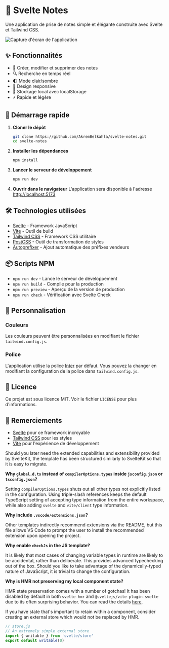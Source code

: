 # 📝 Svelte Notes

Une application de prise de notes simple et élégante construite avec Svelte et Tailwind CSS.

![Capture d'écran de l'application](public/screenshot.png)

## ✨ Fonctionnalités

- 📝 Créer, modifier et supprimer des notes
- 🔍 Recherche en temps réel
- 🌓 Mode clair/sombre
- 📱 Design responsive
- 💾 Stockage local avec localStorage
- ⚡ Rapide et légère

## 🚀 Démarrage rapide 

1. **Cloner le dépôt** 
   ```bash
   git clone https://github.com/AkremBelkahla/svelte-notes.git
   cd svelte-notes
   ```

2. **Installer les dépendances**
   ```bash
   npm install
   ```

3. **Lancer le serveur de développement**
   ```bash
   npm run dev
   ```

4. **Ouvrir dans le navigateur**
   L'application sera disponible à l'adresse [http://localhost:5173](http://localhost:5173)

## 🛠️ Technologies utilisées

- [Svelte](https://svelte.dev/) - Framework JavaScript
- [Vite](https://vitejs.dev/) - Outil de build
- [Tailwind CSS](https://tailwindcss.com/) - Framework CSS utilitaire
- [PostCSS](https://postcss.org/) - Outil de transformation de styles
- [Autoprefixer](https://github.com/postcss/autoprefixer) - Ajout automatique des préfixes vendeurs

## 📦 Scripts NPM

- `npm run dev` - Lance le serveur de développement
- `npm run build` - Compile pour la production
- `npm run preview` - Aperçu de la version de production
- `npm run check` - Vérification avec Svelte Check

## 🎨 Personnalisation

### Couleurs

Les couleurs peuvent être personnalisées en modifiant le fichier `tailwind.config.js`.

### Police

L'application utilise la police [Inter](https://rsms.me/inter/) par défaut. Vous pouvez la changer en modifiant la configuration de la police dans `tailwind.config.js`.

## 📄 Licence

Ce projet est sous licence MIT. Voir le fichier `LICENSE` pour plus d'informations.

## 🙏 Remerciements

- [Svelte](https://svelte.dev/) pour ce framework incroyable
- [Tailwind CSS](https://tailwindcss.com/) pour les styles
- [Vite](https://vitejs.dev/) pour l'expérience de développement

Should you later need the extended capabilities and extensibility provided by SvelteKit, the template has been structured similarly to SvelteKit so that it is easy to migrate.

**Why `global.d.ts` instead of `compilerOptions.types` inside `jsconfig.json` or `tsconfig.json`?**

Setting `compilerOptions.types` shuts out all other types not explicitly listed in the configuration. Using triple-slash references keeps the default TypeScript setting of accepting type information from the entire workspace, while also adding `svelte` and `vite/client` type information.

**Why include `.vscode/extensions.json`?**

Other templates indirectly recommend extensions via the README, but this file allows VS Code to prompt the user to install the recommended extension upon opening the project.

**Why enable `checkJs` in the JS template?**

It is likely that most cases of changing variable types in runtime are likely to be accidental, rather than deliberate. This provides advanced typechecking out of the box. Should you like to take advantage of the dynamically-typed nature of JavaScript, it is trivial to change the configuration.

**Why is HMR not preserving my local component state?**

HMR state preservation comes with a number of gotchas! It has been disabled by default in both `svelte-hmr` and `@sveltejs/vite-plugin-svelte` due to its often surprising behavior. You can read the details [here](https://github.com/sveltejs/svelte-hmr/tree/master/packages/svelte-hmr#preservation-of-local-state).

If you have state that's important to retain within a component, consider creating an external store which would not be replaced by HMR.

```js
// store.js
// An extremely simple external store
import { writable } from 'svelte/store'
export default writable(0)
```
